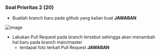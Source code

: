 ### Soal Prioritas **2 (20)**

- Buatlah branch baru pada github yang kalian buat
**JAWABAN**

![image](https://github.com/NewReyy/Data-Engineer_nuri-hidayatuloh/assets/72202432/69d5b67b-b00d-4ae7-839c-00c1fe1811dd)

- Lakukan Pull Request pada branch tersebut sehingga akan menambah hal baru pada branch main/master
    - terdapat foto terkait Pull Request
    **JAWABAN**

